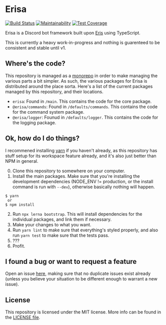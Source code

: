# Erisa
[![Build Status](https://travis-ci.org/Ovyerus/erisa.svg?branch=master)](https://travis-ci.org/Ovyerus/erisa)
[![Maintainability](https://api.codeclimate.com/v1/badges/2edb44b50b742786f6f0/maintainability)](https://codeclimate.com/github/Ovyerus/erisa/maintainability)
[![Test Coverage](https://api.codeclimate.com/v1/badges/2edb44b50b742786f6f0/test_coverage)](https://codeclimate.com/github/Ovyerus/erisa/test_coverage)

Erisa is a Discord bot framework built upon [Eris](https://github.com/abalabahaha/eris) using TypeScript.

This is currently a heavy work-in-progress and nothing is guarenteed to be consistent and stable until v1.

## Where's the code?
This repository is managed as a [monorepo](https://danluu.com/monorepo/) in order to make managing the various parts a bit simpler.
As such, the various packages for Erisa is distributed around the place sorta. Here's a list of the current packages managed by this repository, and their locations.

- `erisa`: Found in `/main`. This contains the code for the core package.
- `@erisa/commands`: Found in `/defaults/commands`. This contains the code for the command system package.
- `@erisa/logger`: Founud in `/defaults/logger`. This contains the code for the logging package.

## Ok, how do I do things?
I recommened installing [yarn](https://yarnpkg.com) if you haven't already, as this repository has stuff setup for its workspace feature already, and it's also just better than NPM in general.

0. Clone this repository to somewhere on your computer.
1. Install the main packages. Make sure that you're installing the development dependencies (NODE_ENV != production, or the install command is run with `--dev`), otherwise basically nothing will happen.
```
$ yarn
 or
$ npm install
```
2. Run `npx lerna bootstrap`. This will install dependencies for the individual packages, and link them if necessary.
3. Make your changes to what you want.
4. Run `yarn lint` to make sure that everything's styled properly, and also run `yarn test` to make sure that the tests pass.
5. ???
6. Profit.

## I found a bug or want to request a feature
Open an issue [here](https://github.com/Ovyerus/erisa/issues), making sure that no duplicate issues exist already (unless you believe your situation to be different enough to warrant a new issue).

## License
This repository is licensed under the MIT license. More info can be found in the [LICENSE file](/LICENSE).
